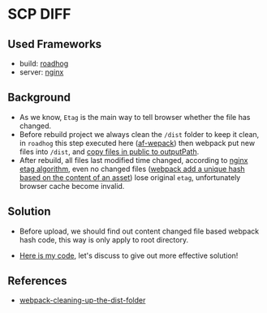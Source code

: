 # SCP DIFF

## Used Frameworks

- build: [roadhog](https://github.com/sorrycc/roadhog)
- server: [nginx](https://www.nginx.com/)

## Background

- As we know, `Etag` is the main way to tell browser whether the file has changed.
- Before rebuild project we always clean the `/dist` folder to keep it clean, in `roadhog` this step executed here ([af-wepack](https://unpkg.com/browse/af-webpack@0.23.0-beta.1/src/build.js#L26)) then webpack put new files into `/dist`, and [copy files in public to outputPath](https://unpkg.com/browse/af-webpack@0.23.0-beta.1/src/getConfig.js#L255).
- After rebuild, all files last modified time changed, according to [nginx etag algorithm](https://serverfault.com/questions/690341/algorithm-behind-nginx-etag-generation), even no changed files ([webpack add a unique hash based on the content of an asset](https://webpack.js.org/guides/caching/#output-filenames)) lose original `etag`, unfortunately browser cache become invalid.

## Solution

- Before upload, we should find out content changed file based webpack hash code, this way is only apply to root directory.
* [Here is my code](/deploy.sh), let's discuss to give out more effective solution!

## References

* [webpack-cleaning-up-the-dist-folder](https://webpack.js.org/guides/output-management/#cleaning-up-the-dist-folder)
